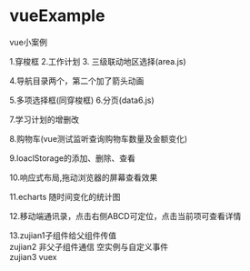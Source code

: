 # vueExample
vue小案例

1.穿梭框  2.工作计划  3. 三级联动地区选择(area.js)

4.导航目录两个，第二个加了箭头动画

5.多项选择框(同穿梭框)   6.分页(data6.js)

7.学习计划的增删改     

8.购物车(vue测试监听查询购物车数量及金额变化)

9.loaclStorage的添加、删除、查看

10.响应式布局,拖动浏览器的屏幕查看效果

11.echarts 随时间变化的统计图

12.移动端通讯录，点击右侧ABCD可定位，点击当前项可查看详情

13.zujian1子组件给父组件传值   
   zujian2 非父子组件通信  空实例与自定义事件    
   zujian3 vuex